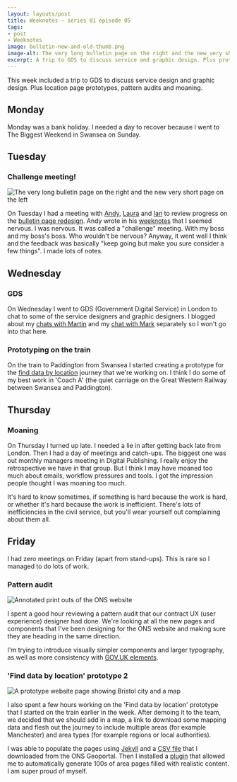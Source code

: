 ```yaml
---
layout: layouts/post
title: Weeknotes – series 01 episode 05
tags:
- post
- Weeknotes
image: bulletin-new-and-old-thumb.png
image-alt: The very long bulletin page on the right and the new very short page on the left
excerpt: A trip to GDS to discuss service and graphic design. Plus prototypes, pattern audits and moaning.
---
```


This week included a trip to GDS to discuss service design and graphic design. Plus location page prototypes, pattern audits and moaning.

## Monday

Monday was a bank holiday. I needed a day to recover because I went to The Biggest Weekend in Swansea on Sunday.

## Tuesday

### Challenge meeting!

![The very long bulletin page on the right and the new very short page on the left](/images/bulletin-new-and-old.png)

On Tuesday I had a meeting with [Andy](https://twitter.com/mr_dudders), [Laura](https://twitter.com/lauradee) and [Ian](https://twitter.com/iankent) to review progress on the [bulletin page redesign](http://www.benjystanton.co.uk/dp-prototype-kit/sprint/25/crime-overview/). Andy wrote in his [weeknotes](http://mrdudders.posthaven.com/week-notes-spring-special) that I seemed nervous. I was nervous. It was called a "challenge" meeting. With my boss and my boss's boss. Who wouldn't be nervous? Anyway, it went well I think and the feedback was basically "keep going but make you sure consider a few things". I made lots of notes.

## Wednesday

### GDS

On Wednesday I went to GDS (Government Digital Service) in London to chat to some of the service designers and graphic designers. I blogged about my [chats with Martin](/blog/how-to-start-a-service-design-community) and my [chat with Mark](/blog/kicking-things-off-with-the-graphic-design-team) separately so I won't go into that here.

### Prototyping on the train

On the train to Paddington from Swansea I started creating a prototype for the [find data by location](http://www.benjystanton.co.uk/dp-prototype-kit/sprint/25/geography/local-authorities/bristol/) journey that we're working on. I think I do some of my best work in 'Coach A' (the quiet carriage on the Great Western Railway between Swansea and Paddington).

## Thursday

### Moaning

On Thursday I turned up late. I needed a lie in after getting back late from London. Then I had a day of meetings and catch-ups. The biggest one was out monthly managers meeting in Digital Publishing. I really enjoy the retrospective we have in that group. But I think I may have moaned too much about emails, workflow pressures and tools. I got the impression people thought I was moaning too much.

It's hard to know sometimes, if something is hard because the work is hard, or whether it's hard because the work is inefficient. There's lots of inefficiencies in the civil service, but you'll wear yourself out complaining about them all.

## Friday

I had zero meetings on Friday (apart from stand-ups). This is rare so I managed to do lots of work.

### Pattern audit

![Annotated print outs of the ONS website](/images/audit.jpg)

I spent a good hour reviewing a pattern audit that our contract UX (user experience) designer had done. We're looking at all the new pages and components that I've been designing for the ONS website and making sure they are heading in the same direction.

I'm trying to introduce visually simpler components and larger typography, as well as more consistency with [GOV.UK elements](https://govuk-elements.herokuapp.com/).

### 'Find data by location' prototype 2

![A prototype website page showing Bristol city and a map](/images/location-prototype.jpg)

I also spent a few hours working on the 'Find data by location' prototype that I started on the train earlier in the week. After demoing it to the team, we decided that we should add in a map, a link to download some mapping data and flesh out the journey to include multiple areas (for example Manchester) and area types (for example regions or local authorities).

I was able to populate the pages using [Jekyll](https://jekyllrb.com/) and a [CSV file](http://geoportal.statistics.gov.uk/datasets/local-authority-districts-december-2017-names-and-codes-in-the-united-kingdom) that I downloaded from the ONS Geoportal. Then I installed a [plugin](https://github.com/avillafiorita/jekyll-datapage_gen/) that allowed me to automatically generate 100s of area pages filled with realistic content. I am super proud of myself.
